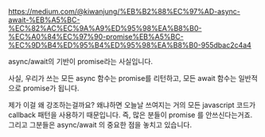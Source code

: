

https://medium.com/@kiwanjung/%EB%B2%88%EC%97%AD-async-await-%EB%A5%BC-%EC%82%AC%EC%9A%A9%ED%95%98%EA%B8%B0-%EC%A0%84%EC%97%90-promise%EB%A5%BC-%EC%9D%B4%ED%95%B4%ED%95%98%EA%B8%B0-955dbac2c4a4

async/await의 기반이 promise라는 사실입니다.

사실, 우리가 쓰는 모든 async 함수는 promise를 리턴하고, 모든 await 함수는 일반적으로 promise가 됩니다.

제가 이걸 왜 강조하는걸까요? 왜냐하면 오늘날 쓰여지는 거의 모든 javascript 코드가 callback 패턴을 사용하기 때문입니다. 
즉, 많은 분들이 promise 를 안쓰신다는거죠. 그리고 그분들은 async/await 의 중요한 점을 놓치고 있습니다.
